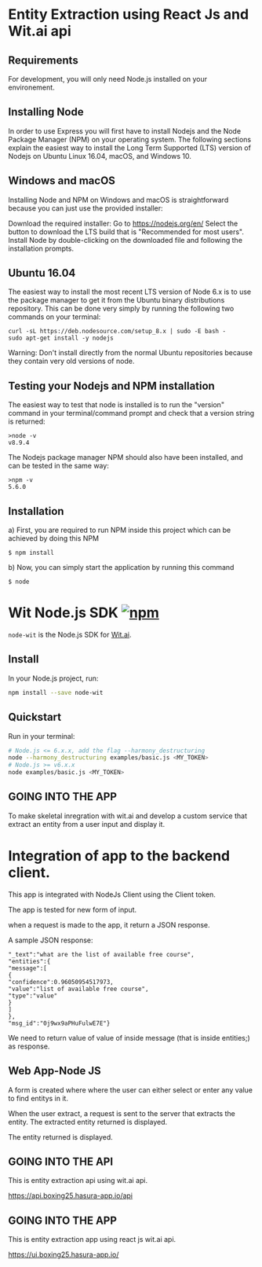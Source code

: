 
# Entity Extraction using React Js and Wit.ai api

## Requirements

For development, you will only need Node.js installed on your environement.

## Installing Node

In order to use Express you will first have to install Nodejs and the Node Package Manager (NPM) on your operating system. The following sections explain the easiest way to install the Long Term Supported (LTS) version of Nodejs on Ubuntu Linux 16.04, macOS, and Windows 10.

## Windows and macOS

Installing Node and NPM on Windows and macOS is straightforward because you can just use the provided installer:

Download the required installer:
Go to https://nodejs.org/en/
Select the button to download the LTS build that is "Recommended for most users".
Install Node by double-clicking on the downloaded file and following the installation prompts.

## Ubuntu 16.04

The easiest way to install the most recent LTS version of Node 6.x is to use the package manager to get it from the Ubuntu binary distributions repository. This can be done very simply by running the following two commands on your terminal:


    curl -sL https://deb.nodesource.com/setup_8.x | sudo -E bash -
    sudo apt-get install -y nodejs

Warning: Don't install directly from the normal Ubuntu repositories because they contain very old versions of node.

## Testing your Nodejs and NPM installation

The easiest way to test that node is installed is to run the "version" command in your terminal/command prompt and check that a version string is returned:

    >node -v
    v8.9.4


The Nodejs package manager NPM should also have been installed, and can be tested in the same way:


    >npm -v
    5.6.0


## Installation

a) First, you are required to run NPM inside this project which can be achieved by doing this NPM

    $ npm install

b) Now, you can simply start the application by running this command 

    $ node
    

# Wit Node.js SDK [![npm](https://img.shields.io/npm/v/node-wit.svg)](https://www.npmjs.com/package/node-wit)

`node-wit` is the Node.js SDK for [Wit.ai](https://wit.ai).

## Install

In your Node.js project, run:

```bash
npm install --save node-wit
```

## Quickstart

Run in your terminal:

```bash
# Node.js <= 6.x.x, add the flag --harmony_destructuring
node --harmony_destructuring examples/basic.js <MY_TOKEN>
# Node.js >= v6.x.x
node examples/basic.js <MY_TOKEN>
```

 ## GOING INTO THE APP
To make skeletal inregration with wit.ai and develop a custom service that extract an entity from a user input and display it.

# Integration of app to the backend client.
This app is integrated with NodeJs Client using the Client token.

The app is tested for new form of input.

when a request is made to the app, it return a JSON response.

A sample JSON response:

```{
"_text":"what are the list of available free course",
"entities":{
"message":[
{
"confidence":0.96050954517973,
"value":"list of available free course",
"type":"value"
}
]
},
"msg_id":"0j9wx9aPHuFulwE7E"}
```
We need to return value of value of inside message (that is inside entities;) as response.

## Web App-Node JS 

A form is created where where the user can either select or enter any value to find entitys in it.

When the user extract, a request is sent to the server that extracts the entity. The extracted entity returned is displayed.

The entity returned is displayed.


## GOING INTO THE API

This is entity extraction api using wit.ai api.

https://api.boxing25.hasura-app.io/api

## GOING INTO THE APP

This is entity extraction app using react js wit.ai api.

https://ui.boxing25.hasura-app.io/
